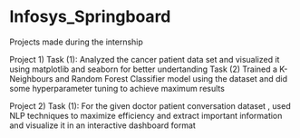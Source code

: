 # Infosys_Springboard
Projects made during the internship

Project 1) Task (1): Analyzed the cancer patient data set and visualized it using matplotlib and seaborn for better undertanding
           Task (2) Trained a K-Neighbours and Random Forest Classifier model using the dataset and did some hyperparameter tuning to achieve maximum results

Project 2) Task (1): For the given doctor patient conversation dataset , used NLP techniques to maximize efficiency and extract important information and visualize it in an interactive dashboard format
           
